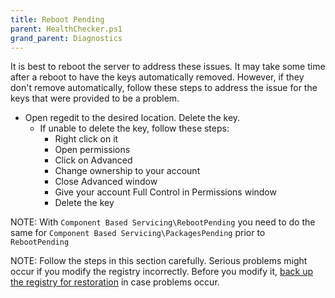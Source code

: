 ```yaml
---
title: Reboot Pending
parent: HealthChecker.ps1
grand_parent: Diagnostics
---
```


It is best to reboot the server to address these issues. It may take some time after a reboot to have the keys automatically removed. However, if they don't remove automatically, follow these steps to address the issue for the keys that were provided to be a problem.

-  Open regedit to the desired location. Delete the key.
   - If unable to delete the key, follow these steps:
      - Right click on it
      - Open permissions
      - Click on Advanced
      - Change ownership to your account
      - Close Advanced window
      - Give your account Full Control in Permissions window
      - Delete the key

NOTE: With `Component Based Servicing\RebootPending` you need to do the same for `Component Based Servicing\PackagesPending` prior to `RebootPending`

NOTE: Follow the steps in this section carefully. Serious problems might occur if you modify the registry incorrectly. Before you modify it, [back up the registry for restoration](https://support.microsoft.com/en-us/topic/how-to-back-up-and-restore-the-registry-in-windows-855140ad-e318-2a13-2829-d428a2ab0692) in case problems occur.
